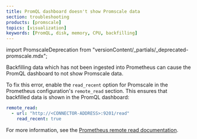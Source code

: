 ```yaml
---
title: PromQL dashboard doesn't show Promscale data
section: troubleshooting
products: [promscale]
topics: [visualization]
keywords: [PromQL, disk, memory, CPU, backfilling]
---
```


import PromscaleDeprecation from "versionContent/_partials/_deprecated-promscale.mdx";

<!---
* Use this format for writing troubleshooting sections:
 - Cause: What causes the problem?
 - Consequence: What does the user see when they hit this problem?
 - Fix/Workaround: What can the user do to fix or work around the problem? Provide a "Resolving" Procedure if required.
 - Result: When the user applies the fix, what is the result when the same action is applied?
* Copy this comment at the top of every troubleshooting page
-->

<PromscaleDeprecation />

Backfilling data which has not been ingested into Prometheus can cause the
PromQL dashboard to not show Promscale data.

To fix this error, enable the `read_recent` option for Promscale in the
Prometheus configuration's `remote_read` section. This ensures that backfilled
data is shown in the PromQL dashboard:

```yml
remote_read:
  - url: "http://<CONNECTOR-ADDRESS>:9201/read"
    read_recent: true
```

For more information, see the
[Prometheus remote read documentation][prometheus-remote-read].

[prometheus-remote-read]: https://prometheus.io/docs/prometheus/latest/configuration/configuration/#remote_read
